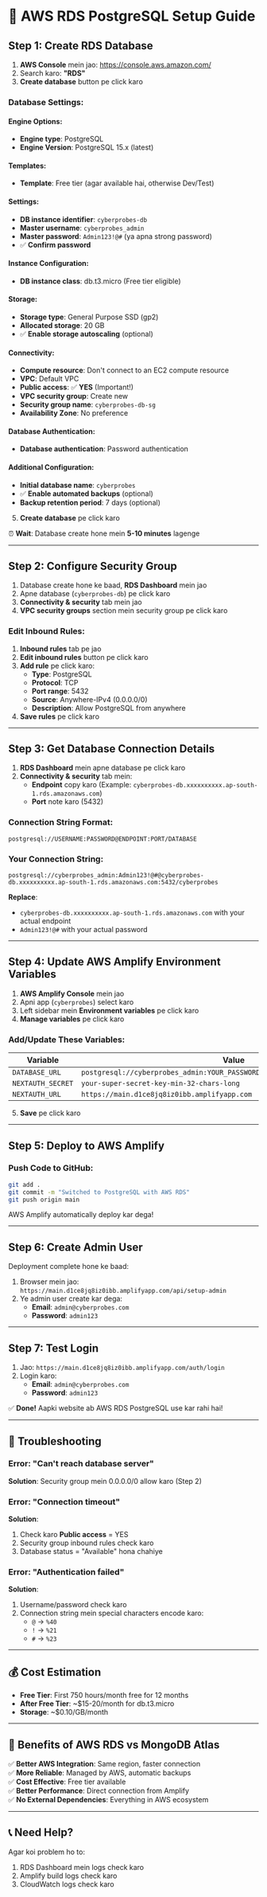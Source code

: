 # 🚀 AWS RDS PostgreSQL Setup Guide

## Step 1: Create RDS Database

1. **AWS Console** mein jao: https://console.aws.amazon.com/
2. Search karo: **"RDS"**
3. **Create database** button pe click karo

### Database Settings:

#### Engine Options:
- **Engine type**: PostgreSQL
- **Engine Version**: PostgreSQL 15.x (latest)

#### Templates:
- **Template**: Free tier (agar available hai, otherwise Dev/Test)

#### Settings:
- **DB instance identifier**: `cyberprobes-db`
- **Master username**: `cyberprobes_admin`
- **Master password**: `Admin123!@#` (ya apna strong password)
- ✅ **Confirm password**

#### Instance Configuration:
- **DB instance class**: db.t3.micro (Free tier eligible)

#### Storage:
- **Storage type**: General Purpose SSD (gp2)
- **Allocated storage**: 20 GB
- ✅ **Enable storage autoscaling** (optional)

#### Connectivity:
- **Compute resource**: Don't connect to an EC2 compute resource
- **VPC**: Default VPC
- **Public access**: ✅ **YES** (Important!)
- **VPC security group**: Create new
- **Security group name**: `cyberprobes-db-sg`
- **Availability Zone**: No preference

#### Database Authentication:
- **Database authentication**: Password authentication

#### Additional Configuration:
- **Initial database name**: `cyberprobes`
- ✅ **Enable automated backups** (optional)
- **Backup retention period**: 7 days (optional)

5. **Create database** pe click karo

⏰ **Wait**: Database create hone mein **5-10 minutes** lagenge

---

## Step 2: Configure Security Group

1. Database create hone ke baad, **RDS Dashboard** mein jao
2. Apne database (`cyberprobes-db`) pe click karo
3. **Connectivity & security** tab mein jao
4. **VPC security groups** section mein security group pe click karo

### Edit Inbound Rules:

1. **Inbound rules** tab pe jao
2. **Edit inbound rules** button pe click karo
3. **Add rule** pe click karo:
   - **Type**: PostgreSQL
   - **Protocol**: TCP
   - **Port range**: 5432
   - **Source**: Anywhere-IPv4 (0.0.0.0/0)
   - **Description**: Allow PostgreSQL from anywhere
4. **Save rules** pe click karo

---

## Step 3: Get Database Connection Details

1. **RDS Dashboard** mein apne database pe click karo
2. **Connectivity & security** tab mein:
   - **Endpoint** copy karo (Example: `cyberprobes-db.xxxxxxxxxx.ap-south-1.rds.amazonaws.com`)
   - **Port** note karo (5432)

### Connection String Format:

```
postgresql://USERNAME:PASSWORD@ENDPOINT:PORT/DATABASE
```

### Your Connection String:

```
postgresql://cyberprobes_admin:Admin123!@#@cyberprobes-db.xxxxxxxxxx.ap-south-1.rds.amazonaws.com:5432/cyberprobes
```

**Replace**:
- `cyberprobes-db.xxxxxxxxxx.ap-south-1.rds.amazonaws.com` with your actual endpoint
- `Admin123!@#` with your actual password

---

## Step 4: Update AWS Amplify Environment Variables

1. **AWS Amplify Console** mein jao
2. Apni app (`cyberprobes`) select karo
3. Left sidebar mein **Environment variables** pe click karo
4. **Manage variables** pe click karo

### Add/Update These Variables:

| Variable | Value |
|----------|-------|
| `DATABASE_URL` | `postgresql://cyberprobes_admin:YOUR_PASSWORD@YOUR_ENDPOINT:5432/cyberprobes` |
| `NEXTAUTH_SECRET` | `your-super-secret-key-min-32-chars-long` |
| `NEXTAUTH_URL` | `https://main.d1ce8jq8iz0ibb.amplifyapp.com` |

5. **Save** pe click karo

---

## Step 5: Deploy to AWS Amplify

### Push Code to GitHub:

```bash
git add .
git commit -m "Switched to PostgreSQL with AWS RDS"
git push origin main
```

AWS Amplify automatically deploy kar dega!

---

## Step 6: Create Admin User

Deployment complete hone ke baad:

1. Browser mein jao: `https://main.d1ce8jq8iz0ibb.amplifyapp.com/api/setup-admin`
2. Ye admin user create kar dega:
   - **Email**: `admin@cyberprobes.com`
   - **Password**: `admin123`

---

## Step 7: Test Login

1. Jao: `https://main.d1ce8jq8iz0ibb.amplifyapp.com/auth/login`
2. Login karo:
   - **Email**: `admin@cyberprobes.com`
   - **Password**: `admin123`

✅ **Done!** Aapki website ab AWS RDS PostgreSQL use kar rahi hai!

---

## 🔧 Troubleshooting

### Error: "Can't reach database server"

**Solution**: Security group mein 0.0.0.0/0 allow karo (Step 2)

### Error: "Connection timeout"

**Solution**: 
1. Check karo **Public access** = YES
2. Security group inbound rules check karo
3. Database status = "Available" hona chahiye

### Error: "Authentication failed"

**Solution**: 
1. Username/password check karo
2. Connection string mein special characters encode karo:
   - `@` → `%40`
   - `!` → `%21`
   - `#` → `%23`

---

## 💰 Cost Estimation

- **Free Tier**: First 750 hours/month free for 12 months
- **After Free Tier**: ~$15-20/month for db.t3.micro
- **Storage**: ~$0.10/GB/month

---

## 🎯 Benefits of AWS RDS vs MongoDB Atlas

✅ **Better AWS Integration**: Same region, faster connection  
✅ **More Reliable**: Managed by AWS, automatic backups  
✅ **Cost Effective**: Free tier available  
✅ **Better Performance**: Direct connection from Amplify  
✅ **No External Dependencies**: Everything in AWS ecosystem  

---

## 📞 Need Help?

Agar koi problem ho to:
1. RDS Dashboard mein logs check karo
2. Amplify build logs check karo
3. CloudWatch logs check karo

